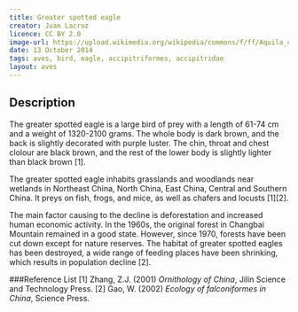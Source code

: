 ```yaml
---
title: Greater spotted eagle
creator: Juan Lacruz
licence: CC BY 2.0
image-url: https://upload.wikimedia.org/wikipedia/commons/f/ff/Aquila_clanga_from_Tal_Chapar_Wildlife_Sanctuary.jpg  
date: 13 October 2014
tags: aves, bird, eagle, accipitriformes, accipitridae
layout: aves
---
```


## Description

The greater spotted eagle is a large bird of prey with a length of 61-74 cm and a weight of 1320-2100 grams. The whole body is dark brown, and the back is slightly decorated with purple luster. The chin, throat and chest clolour are black brown, and the rest of the lower body is slightly lighter than black brown [1]. 

The greater spotted eagle inhabits grasslands and woodlands near wetlands in Northeast China, North China, East China, Central and Southern China. It preys on fish, frogs, and mice, as well as chafers and locusts [1][2].

The main factor causing to the decline is deforestation and increased human economic activity. In the 1960s, the original forest in Changbai Mountain remained in a good state. However, since 1970, forests have been cut down except for nature reserves. The habitat of greater spotted eagles has been destroyed, a wide range of feeding places have been shrinking, which results in population decline [2].

###Reference List
[1] Zhang, Z.J. (2001) _Ornithology of China_, Jilin Science and Technology Press.
[2] Gao, W. (2002) _Ecology of falconiformes in China_, Science Press.

